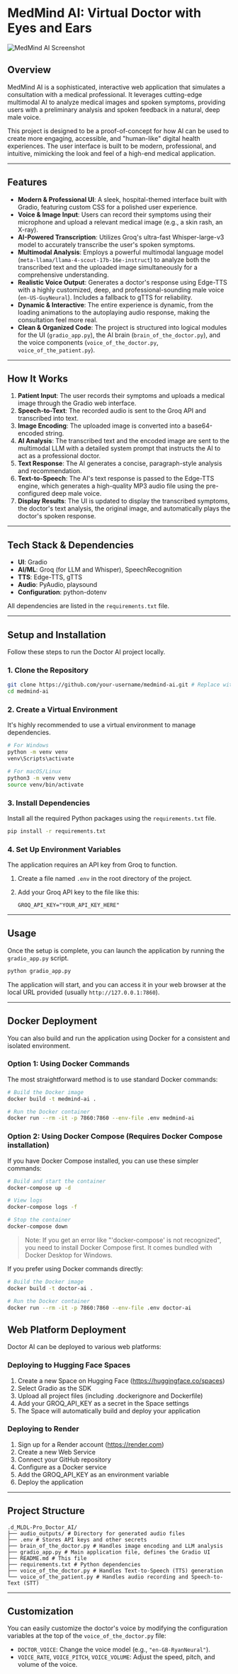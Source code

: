 # MedMind AI: Virtual Doctor with Eyes and Ears

![MedMind AI Screenshot](https://i.imgur.com/YOUR_SCREENSHOT_URL.png) <!-- Replace with a real screenshot URL -->

## Overview

MedMind AI is a sophisticated, interactive web application that simulates a consultation with a medical professional. It leverages cutting-edge multimodal AI to analyze medical images and spoken symptoms, providing users with a preliminary analysis and spoken feedback in a natural, deep male voice.

This project is designed to be a proof-of-concept for how AI can be used to create more engaging, accessible, and "human-like" digital health experiences. The user interface is built to be modern, professional, and intuitive, mimicking the look and feel of a high-end medical application.

---

## Features

- **Modern & Professional UI**: A sleek, hospital-themed interface built with Gradio, featuring custom CSS for a polished user experience.
- **Voice & Image Input**: Users can record their symptoms using their microphone and upload a relevant medical image (e.g., a skin rash, an X-ray).
- **AI-Powered Transcription**: Utilizes Groq's ultra-fast Whisper-large-v3 model to accurately transcribe the user's spoken symptoms.
- **Multimodal Analysis**: Employs a powerful multimodal language model (`meta-llama/llama-4-scout-17b-16e-instruct`) to analyze both the transcribed text and the uploaded image simultaneously for a comprehensive understanding.
- **Realistic Voice Output**: Generates a doctor's response using Edge-TTS with a highly customized, deep, and professional-sounding male voice (`en-US-GuyNeural`). Includes a fallback to gTTS for reliability.
- **Dynamic & Interactive**: The entire experience is dynamic, from the loading animations to the autoplaying audio response, making the consultation feel more real.
- **Clean & Organized Code**: The project is structured into logical modules for the UI (`gradio_app.py`), the AI brain (`brain_of_the_doctor.py`), and the voice components (`voice_of_the_doctor.py`, `voice_of_the_patient.py`).

---

## How It Works

1.  **Patient Input**: The user records their symptoms and uploads a medical image through the Gradio web interface.
2.  **Speech-to-Text**: The recorded audio is sent to the Groq API and transcribed into text.
3.  **Image Encoding**: The uploaded image is converted into a base64-encoded string.
4.  **AI Analysis**: The transcribed text and the encoded image are sent to the multimodal LLM with a detailed system prompt that instructs the AI to act as a professional doctor.
5.  **Text Response**: The AI generates a concise, paragraph-style analysis and recommendation.
6.  **Text-to-Speech**: The AI's text response is passed to the Edge-TTS engine, which generates a high-quality MP3 audio file using the pre-configured deep male voice.
7.  **Display Results**: The UI is updated to display the transcribed symptoms, the doctor's text analysis, the original image, and automatically plays the doctor's spoken response.

---

## Tech Stack & Dependencies

- **UI**: Gradio
- **AI/ML**: Groq (for LLM and Whisper), SpeechRecognition
- **TTS**: Edge-TTS, gTTS
- **Audio**: PyAudio, playsound
- **Configuration**: python-dotenv

All dependencies are listed in the `requirements.txt` file.

---

## Setup and Installation

Follow these steps to run the Doctor AI project locally.

### 1. Clone the Repository

```bash
git clone https://github.com/your-username/medmind-ai.git # Replace with your repo URL
cd medmind-ai
```

### 2. Create a Virtual Environment

It's highly recommended to use a virtual environment to manage dependencies.

```bash
# For Windows
python -m venv venv
venv\Scripts\activate

# For macOS/Linux
python3 -m venv venv
source venv/bin/activate
```

### 3. Install Dependencies

Install all the required Python packages using the `requirements.txt` file.

```bash
pip install -r requirements.txt
```

### 4. Set Up Environment Variables

The application requires an API key from Groq to function.

1.  Create a file named `.env` in the root directory of the project.
2.  Add your Groq API key to the file like this:

    ```
    GROQ_API_KEY="YOUR_API_KEY_HERE"
    ```

---

## Usage

Once the setup is complete, you can launch the application by running the `gradio_app.py` script.

```bash
python gradio_app.py
```

The application will start, and you can access it in your web browser at the local URL provided (usually `http://127.0.0.1:7860`).

---

## Docker Deployment

You can also build and run the application using Docker for a consistent and isolated environment.

### Option 1: Using Docker Commands

The most straightforward method is to use standard Docker commands:

```bash
# Build the Docker image
docker build -t medmind-ai .

# Run the Docker container
docker run --rm -it -p 7860:7860 --env-file .env medmind-ai
```

### Option 2: Using Docker Compose (Requires Docker Compose installation)

If you have Docker Compose installed, you can use these simpler commands:

```bash
# Build and start the container
docker-compose up -d

# View logs
docker-compose logs -f

# Stop the container
docker-compose down
```

> Note: If you get an error like "'docker-compose' is not recognized", you need to install Docker Compose first. It comes bundled with Docker Desktop for Windows.

If you prefer using Docker commands directly:

```bash
# Build the Docker image
docker build -t doctor-ai .

# Run the Docker container
docker run --rm -it -p 7860:7860 --env-file .env doctor-ai
```

## Web Platform Deployment

Doctor AI can be deployed to various web platforms:

### Deploying to Hugging Face Spaces

1. Create a new Space on Hugging Face (https://huggingface.co/spaces)
2. Select Gradio as the SDK
3. Upload all project files (including .dockerignore and Dockerfile)
4. Add your GROQ_API_KEY as a secret in the Space settings
5. The Space will automatically build and deploy your application

### Deploying to Render

1. Sign up for a Render account (https://render.com)
2. Create a new Web Service
3. Connect your GitHub repository
4. Configure as a Docker service
5. Add the GROQ_API_KEY as an environment variable
6. Deploy the application



---

## Project Structure

```
.d_MLDL-Pro_Doctor_AI/
├── audio_outputs/ # Directory for generated audio files
├── .env # Stores API keys and other secrets
├── brain_of_the_doctor.py # Handles image encoding and LLM analysis
├── gradio_app.py # Main application file, defines the Gradio UI
├── README.md # This file
├── requirements.txt # Python dependencies
├── voice_of_the_doctor.py # Handles Text-to-Speech (TTS) generation
└── voice_of_the_patient.py # Handles audio recording and Speech-to-Text (STT)
```

---

## Customization

You can easily customize the doctor's voice by modifying the configuration variables at the top of the `voice_of_the_doctor.py` file:

- `DOCTOR_VOICE`: Change the voice model (e.g., `"en-GB-RyanNeural"`).
- `VOICE_RATE`, `VOICE_PITCH`, `VOICE_VOLUME`: Adjust the speed, pitch, and volume of the voice.
